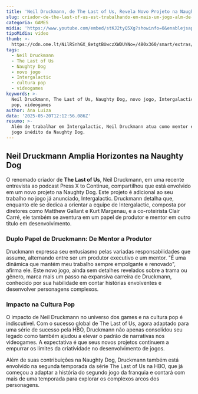 ```yaml
---
title: 'Neil Druckmann, de The Last of Us, Revela Novo Projeto na Naughty Dog'
slug: criador-de-the-last-of-us-est-trabalhando-em-mais-um-jogo-alm-de-intergalactic
categoria: GAMES
midia: 'https://www.youtube.com/embed/stKJ2tyQ5Xg?showinfo=0&enablejsapi=1'
tipoMidia: video
thumb: >-
  https://cdn.ome.lt/NilRSnhGX_8etgtBUwczXWDUYNo=/480x360/smart/extras/conteudos/Design_sem_nome_28_ETs3NTD.png
tags:
  - Neil Druckmann
  - The Last of Us
  - Naughty Dog
  - novo jogo
  - Intergalactic
  - cultura pop
  - videogames
keywords: >-
  Neil Druckmann, The Last of Us, Naughty Dog, novo jogo, Intergalactic, cultura
  pop, videogames
author: Ana Luiza
data: '2025-05-20T12:12:56.086Z'
resumo: >-
  Além de trabalhar em Intergalactic, Neil Druckmann atua como mentor em outro
  jogo inédito da Naughty Dog.
---
```


## Neil Druckmann Amplia Horizontes na Naughty Dog

O renomado criador de **The Last of Us**, Neil Druckmann, em uma recente entrevista ao podcast Press X to Continue, compartilhou que está envolvido em um novo projeto na Naughty Dog. Este projeto é adicional ao seu trabalho no jogo já anunciado, Intergalactic. Druckmann detalha que, enquanto ele se dedica a orientar a equipe de Intergalactic, composta por diretores como Matthew Gallant e Kurt Margenau, e a co-roteirista Clair Carré, ele também se aventura em um papel de produtor e mentor em outro título em desenvolvimento.

### Duplo Papel de Druckmann: De Mentor a Produtor

Druckmann expressa seu entusiasmo pelas variadas responsabilidades que assume, alternando entre ser um produtor executivo e um mentor. "É uma dinâmica que mantém meu trabalho sempre empolgante e renovado", afirma ele. Este novo jogo, ainda sem detalhes revelados sobre a trama ou gênero, marca mais um passo na expansiva carreira de Druckmann, conhecido por sua habilidade em contar histórias envolventes e desenvolver personagens complexos.

### Impacto na Cultura Pop

O impacto de Neil Druckmann no universo dos games e na cultura pop é indiscutível. Com o sucesso global de The Last of Us, agora adaptado para uma série de sucesso pela HBO, Druckmann não apenas consolidou seu legado como também ajudou a elevar o padrão de narrativas nos videogames. A expectativa é que seus novos projetos continuem a empurrar os limites da criatividade no desenvolvimento de jogos.

Além de suas contribuições na Naughty Dog, Druckmann também está envolvido na segunda temporada da série The Last of Us na HBO, que já começou a adaptar a história do segundo jogo da franquia e contará com mais de uma temporada para explorar os complexos arcos dos personagens.
